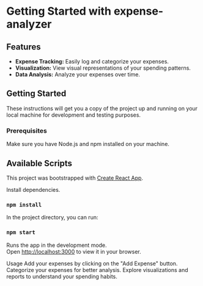 # Getting Started with expense-analyzer

## Features

- **Expense Tracking:** Easily log and categorize your expenses.
- **Visualization:** View visual representations of your spending patterns.
- **Data Analysis:** Analyze your expenses over time.

## Getting Started

These instructions will get you a copy of the project up and running on your local machine for development and testing purposes.

### Prerequisites

Make sure you have Node.js and npm installed on your machine.


## Available Scripts
This project was bootstrapped with [Create React App](https://github.com/facebook/create-react-app).

Install dependencies.

### `npm install`

In the project directory, you can run:

### `npm start`

Runs the app in the development mode.\
Open [http://localhost:3000](http://localhost:3000) to view it in your browser.


Usage
Add your expenses by clicking on the "Add Expense" button.
Categorize your expenses for better analysis.
Explore visualizations and reports to understand your spending habits.

